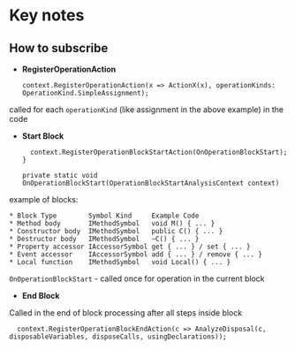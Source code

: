 # Key notes

## How to subscribe

- __RegisterOperationAction__

      context.RegisterOperationAction(x => ActionX(x), operationKinds: OperationKind.SimpleAssignment);

called for each `operationKind` (like assignment in the above example) in the code

- __Start Block__

        context.RegisterOperationBlockStartAction(OnOperationBlockStart);
      }

      private static void OnOperationBlockStart(OperationBlockStartAnalysisContext context)

example of blocks:

    * Block Type        Symbol Kind     Example Code
    * Method body       IMethodSymbol   void M() { ... }
    * Constructor body	IMethodSymbol   public C() { ... }
    * Destructor body	IMethodSymbol   ~C() { ... }
    * Property accessor	IAccessorSymbol get { ... } / set { ... }
    * Event accessor	IAccessorSymbol add { ... } / remove { ... }
    * Local function	IMethodSymbol   void Local() { ... }

`OnOperationBlockStart` - called once for operation in the current block

- __End Block__

Called in the end of block processing after all steps inside block

      context.RegisterOperationBlockEndAction(c => AnalyzeDisposal(c, disposableVariables, disposeCalls, usingDeclarations));